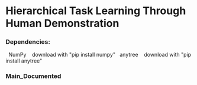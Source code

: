 # Hierarchical Task Learning Through Human Demonstration

### Dependencies:
&nbsp; NumPy
&nbsp;&nbsp; download with "pip install numpy"
&nbsp; anytree
&nbsp;&nbsp; download with "pip install anytree"

### Main_Documented
